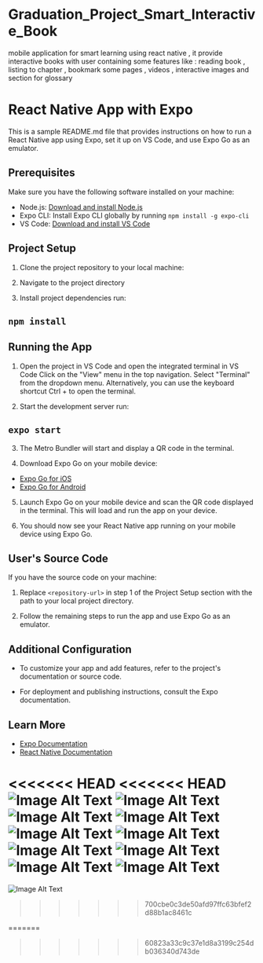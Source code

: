 # Graduation_Project_Smart_Interactive_Book
mobile application for smart  learning using react native , it provide interactive books with user containing some features like : reading book , listing to chapter , bookmark some pages  , videos , interactive images and section for glossary 
# React Native App with Expo

This is a sample README.md file that provides instructions on how to run a React Native app using Expo, set it up on VS Code, and use Expo Go as an emulator.

## Prerequisites

Make sure you have the following software installed on your machine:

- Node.js: [Download and install Node.js](https://nodejs.org)
- Expo CLI: Install Expo CLI globally by running `npm install -g expo-cli`
- VS Code: [Download and install VS Code](https://code.visualstudio.com)

## Project Setup

1. Clone the project repository to your local machine:

2. Navigate to the project directory

3. Install project dependencies run:

## `npm install`


## Running the App

1. Open the project in VS Code and open the integrated terminal in VS Code
Click on the "View" menu in the top navigation.
Select "Terminal" from the dropdown menu.
Alternatively, you can use the keyboard shortcut Ctrl + to open the terminal.

2. Start the development server run:
## `expo start`

3. The Metro Bundler will start and display a QR code in the terminal.

4. Download Expo Go on your mobile device:
- [Expo Go for iOS](https://apps.apple.com/us/app/expo-go/id982107779)
- [Expo Go for Android](https://play.google.com/store/apps/details?id=host.exp.exponent)

5. Launch Expo Go on your mobile device and scan the QR code displayed in the terminal. This will load and run the app on your device.

6. You should now see your React Native app running on your mobile device using Expo Go.

## User's Source Code

If you have the source code on your machine:

1. Replace `<repository-url>` in step 1 of the Project Setup section with the path to your local project directory.

2. Follow the remaining steps to run the app and use Expo Go as an emulator.

## Additional Configuration

- To customize your app and add features, refer to the project's documentation or source code.

- For deployment and publishing instructions, consult the Expo documentation.

## Learn More

- [Expo Documentation](https://docs.expo.dev)
- [React Native Documentation](https://reactnative.dev)

<<<<<<< HEAD
<<<<<<< HEAD
![Image Alt Text]("./images/Screenshot_2023-06-21-19-03-51-94.png")
![Image Alt Text]("./images/Screenshot_2023-06-21-18-59-34-41.png")
![Image Alt Text]("./images/Screenshot_2023-06-21-18-59-38-12.png")
![Image Alt Text]("./images/Screenshot_2023-06-21-18-59-41-75.png")
![Image Alt Text]("./images/Screenshot_2023-06-21-18-59-51-79.png")
![Image Alt Text]("./images/Screenshot_2023-06-21-19-02-26-31.png")
![Image Alt Text]("./images/Screenshot_2023-06-21-19-00-01-19.png")
![Image Alt Text]("./images/Screenshot_2023-06-21-19-00-12-75.png")
![Image Alt Text]("./images/Screenshot_2023-06-21-19-03-33-44.png")
![Image Alt Text]("./images/Screenshot_2023-06-21-19-03-43-48.png")
=======
  ![Image Alt Text]("./images/Screenshot_2023-06-21-19-03-51-94.png")
>>>>>>> 700cbe0c3de50afd97ffc63bfef2d88b1ac8461c

=======
>>>>>>> 60823a33c9c37e1d8a3199c254db036340d743de

